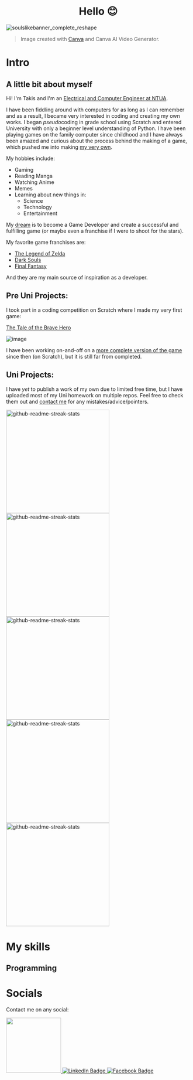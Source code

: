 <h1 align="center">Hello 😊</h1>

![soulslikebanner_complete_reshape](https://github.com/ChainsawPerson/ChainsawPerson/assets/124575928/c982bcff-f858-43e0-9e41-d7f3fc5554c7)

> Image created with [Canva](https://www.canva.com) and Canva AI Video Generator.

# Intro

## A little bit about myself

Hi! I'm Takis and I'm an [Electrical and Computer Engineer at NTUA](https://www.ece.ntua.gr/gr).

I have been fiddling around with computers for as long as I can remember and as a result, I became very interested in coding and creating my own works.
I began *pseudo*coding in grade school using Scratch and entered University with only a beginner level understanding of Python.
I have been playing games on the family computer since childhood and I have always been amazed and curious about the process behind the making of a game, 
which pushed me into making [my very own](#pre-uni-projects).

My hobbies include:
* Gaming
* Reading Manga
* Watching Anime
* Memes
* Learning about new things in:
    * Science
    * Technology
    * Entertainment

My [dream](https://www.creativeuncut.com/gallery-27/art/jbaasb-giorno-giovanna.jpg) is to become a Game Developer and create a successful and fulfilling game (or maybe even a franchise if I were to shoot for the stars).

My favorite game franchises are:
- [The Legend of Zelda](https://zelda.nintendo.com)
- [Dark Souls](https://en.bandainamcoent.eu/dark-souls)
- [Final Fantasy](https://na.finalfantasy.com)

And they are my main source of inspiration as a developer.

## Pre Uni Projects:

I took part in a coding competition on Scratch where I made my very first game:

[The Tale of the Brave Hero](https://scratch.mit.edu/projects/305930412/)

![image](https://github.com/ChainsawPerson/ChainsawPerson/assets/124575928/07ff71f3-5938-4789-a79d-f770e00f47ba)


I have been working on-and-off on a [more complete version of the game](https://scratch.mit.edu/projects/317020095/) since then (on Scratch), but it is still far from completed.

## Uni Projects:

I have *yet* to publish a work of my own due to limited free time, but I have uploaded most of my Uni homework on multiple repos.
Feel free to check them out and [contact me](#socials) for any mistakes/advice/pointers.

[<img width="282" src="https://denvercoder1-github-readme-stats.vercel.app/api/pin/?username=ChainsawPerson&repo=Signals_and_Systems&theme=react&bg_color=273849&title_color=F85D7F&icon_color=F8D866&hide_border=true&show_icons=false" alt="github-readme-streak-stats">](https://github.com/ChainsawPerson/Signals_and_Systems)
[<img width="282" src="https://denvercoder1-github-readme-stats.vercel.app/api/pin/?username=ChainsawPerson&repo=Computer-Networks-NTUA-23&theme=react&bg_color=273849&title_color=F85D7F&icon_color=F8D866&hide_border=true&show_icons=false" alt="github-readme-streak-stats">](https://github.com/ChainsawPerson/Computer-Networks-NTUA-23)
[<img width="282" src="https://denvercoder1-github-readme-stats.vercel.app/api/pin/?username=ChainsawPerson&repo=Digital-Communications-I&theme=react&bg_color=273849&title_color=F85D7F&icon_color=F8D866&hide_border=true&show_icons=false" alt="github-readme-streak-stats">](https://github.com/ChainsawPerson/Digital-Communications-I)
[<img width="282" src="https://denvercoder1-github-readme-stats.vercel.app/api/pin/?username=ChainsawPerson&repo=Software_Engineering_23-55&theme=react&bg_color=273849&title_color=F85D7F&icon_color=F8D866&hide_border=true&show_icons=false" alt="github-readme-streak-stats">](https://github.com/ChainsawPerson/Software_Engineering_23-55)
[<img width="282" src="https://denvercoder1-github-readme-stats.vercel.app/api/pin/?username=ChainsawPerson&repo=SwipeFlix&theme=react&bg_color=273849&title_color=F85D7F&icon_color=F8D866&hide_border=true&show_icons=false" alt="github-readme-streak-stats">](https://github.com/ChainsawPerson/SwipeFlix)

# My skills

## Programming


<!--
**ChainsawPerson/ChainsawPerson** is a ✨ _special_ ✨ repository because its `README.md` (this file) appears on your GitHub profile.

Here are some ideas to get you started:

- 🔭 I’m currently working on ...
- 🌱 I’m currently learning ...
- 👯 I’m looking to collaborate on ...
- 🤔 I’m looking for help with ...
- 💬 Ask me about ...
- 📫 How to reach me: ...
- 😄 Pronouns: ...
- ⚡ Fun fact: ...
-->

# Socials

Contact me on any social:

<div id="badges">
   <a href="https://www.instagram.com/takis.stam/">
      <img src="https://github.com/ChainsawPerson/ChainsawPerson/assets/124575928/87a3adec-a440-42df-97c7-5da577a61d95" width="150"/>
   </a>
  <a href="https://www.linkedin.com/in/panagiotis-stamatopoulos-4aaa7b268/">
    <img src="https://img.shields.io/badge/LinkedIn-blue?style=for-the-badge&logo=linkedin&logoColor=white" alt="LinkedIn Badge"/>
  </a>
  <a href="https://www.facebook.com/Hey.B00ss/">
    <img src="https://img.shields.io/badge/Facebook-darkblue?style=for-the-badge&logo=facebook&logoColor=white" alt="Facebook Badge"/>
  </a>
</div>
